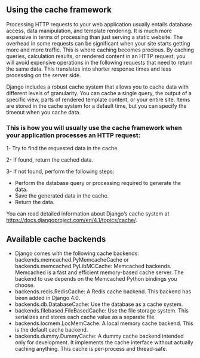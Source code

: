 ## Using the cache framework
Processing HTTP requests to your web application usually entails database access, data manipulation, and template rendering. It is much more expensive in terms of processing than just serving a static website. The overhead in some requests can be significant when your site starts getting more and more traffic. This is where caching becomes precious. By caching queries, calculation results, or rendered content in an HTTP request, you will avoid expensive operations in the following requests that need to return the same data. This translates into shorter response times and less processing on the server side.

Django includes a robust cache system that allows you to cache data with different levels of granularity. You can cache a single query, the output of a specific view, parts of rendered template content, or your entire site. Items are stored in the cache system for a default time, but you can specify the timeout when you cache data.
### This is how you will usually use the cache framework when your application processes an HTTP request:
1- Try to find the requested data in the cache.

2- If found, return the cached data.

3- If not found, perform the following steps:
 - Perform the database query or processing required to generate the data.
 - Save the generated data in the cache.
 - Return the data.

You can read detailed information about Django’s cache system at https://docs.djangoproject.com/en/4.1/topics/cache/.


## Available cache backends
* Django comes with the following cache backends:
backends.memcached.PyMemcacheCache or backends.memcached.PyLibMCCache: Memcached backends. Memcached is a fast and efficient memory-based cache server. The backend to use depends on the Memcached Python bindings you choose.
* backends.redis.RedisCache: A Redis cache backend. This backend has been added in Django 4.0.
* backends.db.DatabaseCache: Use the database as a cache system.
* backends.filebased.FileBasedCache: Use the file storage system. This serializes and stores each cache value as a separate file.
* backends.locmem.LocMemCache: A local memory cache backend. This is the default cache backend.
* backends.dummy.DummyCache: A dummy cache backend intended only for development. It implements the cache interface without actually caching anything. This cache is per-process and thread-safe.